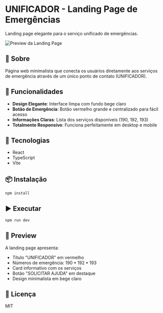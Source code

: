 # UNIFICADOR - Landing Page de Emergências

Landing page elegante para o serviço unificado de emergências.

![Preview da Landing Page](./preview.png)

## 📱 Sobre

Página web minimalista que conecta os usuários diretamente aos serviços de emergência através de um único ponto de contato (UNIFICADOR).

## 🎯 Funcionalidades

- **Design Elegante**: Interface limpa com fundo bege claro
- **Botão de Emergência**: Botão vermelho grande e centralizado para fácil acesso
- **Informações Claras**: Lista dos serviços disponíveis (190, 192, 193)
- **Totalmente Responsivo**: Funciona perfeitamente em desktop e mobile

## 🚀 Tecnologias

- React
- TypeScript
- Vite

## 📦 Instalação

```bash
npm install
```

## ▶️ Executar

```bash
npm run dev
```

## 🎨 Preview

A landing page apresenta:
- Título "UNIFICADOR" em vermelho
- Números de emergência: 190 • 192 • 193
- Card informativo com os serviços
- Botão "SOLICITAR AJUDA" em destaque
- Design minimalista em bege claro

## 📄 Licença

MIT
